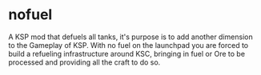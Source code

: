 # nofuel
A KSP mod that defuels all tanks, it's purpose is to add another dimension to the Gameplay of KSP. With no fuel on the launchpad you are forced to build a refueling infrastructure around KSC, bringing in fuel or Ore to be processed and providing all the craft to do so.

